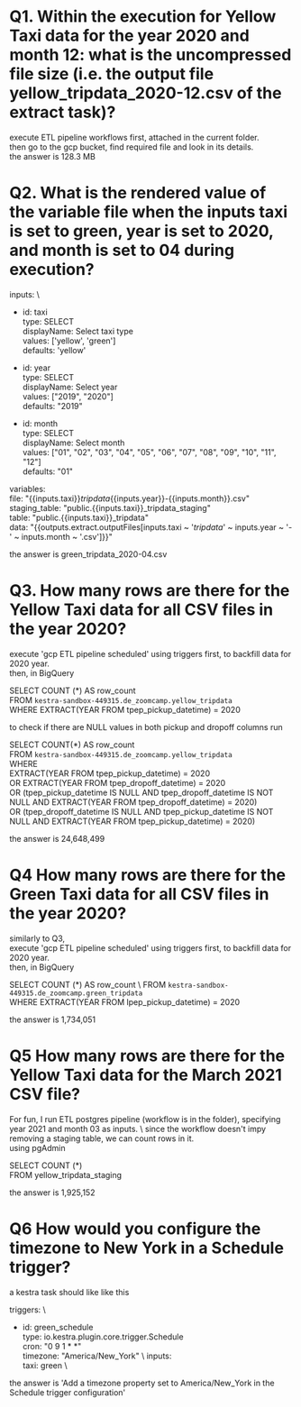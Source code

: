 # Q1. Within the execution for Yellow Taxi data for the year 2020 and month 12: what is the uncompressed file size (i.e. the output file yellow_tripdata_2020-12.csv of the extract task)?
execute ETL pipeline workflows first, attached in the current folder. \
then go to the gcp bucket, find required file and look in its details. \
the answer is 128.3 MB

# Q2. What is the rendered value of the variable file when the inputs taxi is set to green, year is set to 2020, and month is set to 04 during execution?
inputs: \
  - id: taxi \
    type: SELECT \
    displayName: Select taxi type \
    values: ['yellow', 'green'] \
    defaults: 'yellow' 

  - id: year \
    type: SELECT \
    displayName: Select year \
    values: ["2019", "2020"] \
    defaults: "2019" 

  - id: month \
    type: SELECT \
    displayName: Select month \
    values: ["01", "02", "03", "04", "05", "06", "07", "08", "09", "10", "11", "12"] \
    defaults: "01" 

variables: \
  file: "{{inputs.taxi}}_tripdata_{{inputs.year}}-{{inputs.month}}.csv" \
  staging_table: "public.{{inputs.taxi}}_tripdata_staging" \
  table: "public.{{inputs.taxi}}_tripdata" \
  data: "{{outputs.extract.outputFiles[inputs.taxi ~ '_tripdata_' ~ inputs.year ~ '-' ~ inputs.month ~ '.csv']}}" 

  the answer is green_tripdata_2020-04.csv

# Q3. How many rows are there for the Yellow Taxi data for all CSV files in the year 2020?
execute 'gcp ETL pipeline scheduled' using triggers first, to backfill data for 2020 year. \
then, in BigQuery 

SELECT COUNT (*) AS row_count \
 FROM `kestra-sandbox-449315.de_zoomcamp.yellow_tripdata` \
 WHERE EXTRACT(YEAR FROM tpep_pickup_datetime) = 2020

to check if there are NULL values in both pickup and dropoff columns run

SELECT COUNT(*) AS row_count \
FROM `kestra-sandbox-449315.de_zoomcamp.yellow_tripdata` \
WHERE \
  EXTRACT(YEAR FROM tpep_pickup_datetime) = 2020 \
  OR EXTRACT(YEAR FROM tpep_dropoff_datetime) = 2020\
  OR (tpep_pickup_datetime IS NULL AND tpep_dropoff_datetime IS NOT NULL AND EXTRACT(YEAR FROM tpep_dropoff_datetime) = 2020) \
  OR (tpep_dropoff_datetime IS NULL AND tpep_pickup_datetime IS NOT NULL AND EXTRACT(YEAR FROM tpep_pickup_datetime) = 2020) 

 the answer is 24,648,499

 # Q4 How many rows are there for the Green Taxi data for all CSV files in the year 2020?
 similarly to Q3, \
 execute 'gcp ETL pipeline scheduled' using triggers first, to backfill data for 2020 year. \
then, in BigQuery

SELECT COUNT (*) AS row_count \ 
 FROM `kestra-sandbox-449315.de_zoomcamp.green_tripdata` \
 WHERE EXTRACT(YEAR FROM lpep_pickup_datetime) = 2020

 the answer is 1,734,051

 # Q5 How many rows are there for the Yellow Taxi data for the March 2021 CSV file?
 For fun, I run ETL postgres pipeline (workflow is in the folder), specifying year 2021 and month 03 as inputs. \ 
 since the workflow doesn't impy removing a staging table, we can count rows in it. \
 using pgAdmin

 SELECT COUNT (*) \
FROM yellow_tripdata_staging

the answer is 1,925,152

# Q6 How would you configure the timezone to New York in a Schedule trigger?
a kestra task should like like this 

triggers: \
  - id: green_schedule \
    type: io.kestra.plugin.core.trigger.Schedule \
    cron: "0 9 1 * *" \
    timezone: "America/New_York" \ 
    inputs: \
      taxi: green \

the answer is 'Add a timezone property set to America/New_York in the Schedule trigger configuration'


